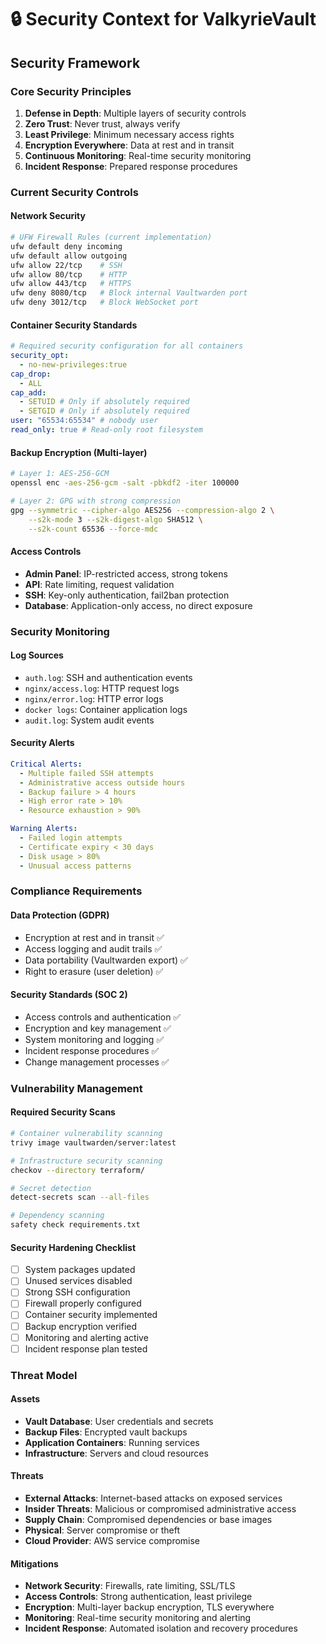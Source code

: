 # 🔒 Security Context for ValkyrieVault

## Security Framework

### Core Security Principles

1. **Defense in Depth**: Multiple layers of security controls
2. **Zero Trust**: Never trust, always verify
3. **Least Privilege**: Minimum necessary access rights
4. **Encryption Everywhere**: Data at rest and in transit
5. **Continuous Monitoring**: Real-time security monitoring
6. **Incident Response**: Prepared response procedures

### Current Security Controls

#### Network Security

```bash
# UFW Firewall Rules (current implementation)
ufw default deny incoming
ufw default allow outgoing
ufw allow 22/tcp    # SSH
ufw allow 80/tcp    # HTTP
ufw allow 443/tcp   # HTTPS
ufw deny 8080/tcp   # Block internal Vaultwarden port
ufw deny 3012/tcp   # Block WebSocket port
```

#### Container Security Standards

```yaml
# Required security configuration for all containers
security_opt:
  - no-new-privileges:true
cap_drop:
  - ALL
cap_add:
  - SETUID # Only if absolutely required
  - SETGID # Only if absolutely required
user: "65534:65534" # nobody user
read_only: true # Read-only root filesystem
```

#### Backup Encryption (Multi-layer)

```bash
# Layer 1: AES-256-GCM
openssl enc -aes-256-gcm -salt -pbkdf2 -iter 100000

# Layer 2: GPG with strong compression
gpg --symmetric --cipher-algo AES256 --compression-algo 2 \
    --s2k-mode 3 --s2k-digest-algo SHA512 \
    --s2k-count 65536 --force-mdc
```

#### Access Controls

- **Admin Panel**: IP-restricted access, strong tokens
- **API**: Rate limiting, request validation
- **SSH**: Key-only authentication, fail2ban protection
- **Database**: Application-only access, no direct exposure

### Security Monitoring

#### Log Sources

- `auth.log`: SSH and authentication events
- `nginx/access.log`: HTTP request logs
- `nginx/error.log`: HTTP error logs
- `docker logs`: Container application logs
- `audit.log`: System audit events

#### Security Alerts

```yaml
Critical Alerts:
  - Multiple failed SSH attempts
  - Administrative access outside hours
  - Backup failure > 4 hours
  - High error rate > 10%
  - Resource exhaustion > 90%

Warning Alerts:
  - Failed login attempts
  - Certificate expiry < 30 days
  - Disk usage > 80%
  - Unusual access patterns
```

### Compliance Requirements

#### Data Protection (GDPR)

- Encryption at rest and in transit ✅
- Access logging and audit trails ✅
- Data portability (Vaultwarden export) ✅
- Right to erasure (user deletion) ✅

#### Security Standards (SOC 2)

- Access controls and authentication ✅
- Encryption and key management ✅
- System monitoring and logging ✅
- Incident response procedures ✅
- Change management processes ✅

### Vulnerability Management

#### Required Security Scans

```bash
# Container vulnerability scanning
trivy image vaultwarden/server:latest

# Infrastructure security scanning
checkov --directory terraform/

# Secret detection
detect-secrets scan --all-files

# Dependency scanning
safety check requirements.txt
```

#### Security Hardening Checklist

- [ ] System packages updated
- [ ] Unused services disabled
- [ ] Strong SSH configuration
- [ ] Firewall properly configured
- [ ] Container security implemented
- [ ] Backup encryption verified
- [ ] Monitoring and alerting active
- [ ] Incident response plan tested

### Threat Model

#### Assets

- **Vault Database**: User credentials and secrets
- **Backup Files**: Encrypted vault backups
- **Application Containers**: Running services
- **Infrastructure**: Servers and cloud resources

#### Threats

- **External Attacks**: Internet-based attacks on exposed services
- **Insider Threats**: Malicious or compromised administrative access
- **Supply Chain**: Compromised dependencies or base images
- **Physical**: Server compromise or theft
- **Cloud Provider**: AWS service compromise

#### Mitigations

- **Network Security**: Firewalls, rate limiting, SSL/TLS
- **Access Controls**: Strong authentication, least privilege
- **Encryption**: Multi-layer backup encryption, TLS everywhere
- **Monitoring**: Real-time security monitoring and alerting
- **Incident Response**: Automated isolation and recovery procedures
